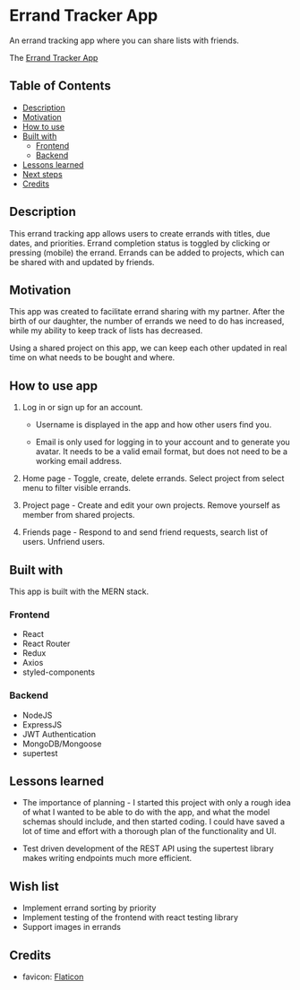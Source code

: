 # Errand Tracker App

An errand tracking app where you can share lists with friends.

The [Errand Tracker App](https://mdesanker.github.io/errand-tracker-frontend)

## Table of Contents

- [Description](#Description)
- [Motivation](#Motivation)
- [How to use](#How-to-use)
- [Built with](#Built-with)
  - [Frontend](#Frontend)
  - [Backend](#Backend)
- [Lessons learned](#Lessons-learned)
- [Next steps](#Next-steps)
- [Credits](#Credits)

## Description

This errand tracking app allows users to create errands with titles, due dates, and priorities. Errand completion status is toggled by clicking or pressing (mobile) the errand. Errands can be added to projects, which can be shared with and updated by friends.

## Motivation

This app was created to facilitate errand sharing with my partner. After the birth of our daughter, the number of errands we need to do has increased, while my ability to keep track of lists has decreased.

Using a shared project on this app, we can keep each other updated in real time on what needs to be bought and where.

## How to use app

1. Log in or sign up for an account.

   - Username is displayed in the app and how other users find you.

   - Email is only used for logging in to your account and to generate you avatar. It needs to be a valid email format, but does not need to be a working email address.

2. Home page - Toggle, create, delete errands. Select project from select menu to filter visible errands.

3. Project page - Create and edit your own projects. Remove yourself as member from shared projects.

4. Friends page - Respond to and send friend requests, search list of users. Unfriend users.

## Built with

This app is built with the MERN stack.

### Frontend

- React
- React Router
- Redux
- Axios
- styled-components

### Backend

- NodeJS
- ExpressJS
- JWT Authentication
- MongoDB/Mongoose
- supertest

## Lessons learned

- The importance of planning - I started this project with only a rough idea of what I wanted to be able to do with the app, and what the model schemas should include, and then started coding. I could have saved a lot of time and effort with a thorough plan of the functionality and UI.

- Test driven development of the REST API using the supertest library makes writing endpoints much more efficient.

## Wish list

- Implement errand sorting by priority
- Implement testing of the frontend with react testing library
- Support images in errands

## Credits

- favicon: [Flaticon](https://www.flaticon.com/free-icon/checked_190411?term=check&page=1&position=3&page=1&position=3&related_id=190411&origin=search)
